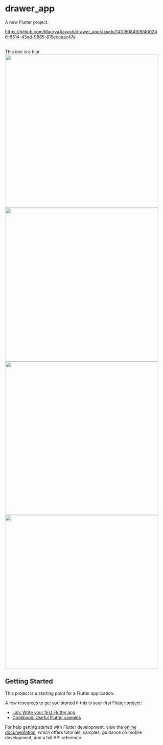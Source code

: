 # drawer_app
A new Flutter project.


https://github.com/MauryaAayush/drawer_app/assets/143180849/9f400246-8514-43ed-9865-815eceaac47e



<br>
This one is a blur
<br>
<img src = "https://github.com/MauryaAayush/drawer_app/assets/143180849/c986dca4-f672-4852-a96d-202b1925a855" height = 500px>



<img src = "https://github.com/MauryaAayush/drawer_app/assets/143180849/ad1c030f-6631-4acd-9d2d-d80128e5a8d3" height = 500px>


<img src = "https://github.com/MauryaAayush/drawer_app/assets/143180849/fda51540-f24f-4355-8f8b-8e9545405c8a" height = 500px>


<img src = "https://github.com/MauryaAayush/drawer_app/assets/143180849/eaaa4775-521a-456b-b0e8-393b391d6474" height = 500px>



## Getting Started

This project is a starting point for a Flutter application.

A few resources to get you started if this is your first Flutter project:

- [Lab: Write your first Flutter app](https://docs.flutter.dev/get-started/codelab)
- [Cookbook: Useful Flutter samples](https://docs.flutter.dev/cookbook)

For help getting started with Flutter development, view the
[online documentation](https://docs.flutter.dev/), which offers tutorials,
samples, guidance on mobile development, and a full API reference.
